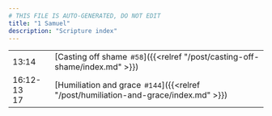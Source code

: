 ```yaml
---
# THIS FILE IS AUTO-GENERATED, DO NOT EDIT
title: "1 Samuel"
description: "Scripture index"
---
```


|  |  |
| --- | --- |
| 13:14 | [Casting off shame<span style="font-size:smaller; padding-left:0.5em;">#58</span>]({{<relref "/post/casting-off-shame/index.md" >}}) |
| 16:12-13 <br/> 17 | [Humiliation and grace<span style="font-size:smaller; padding-left:0.5em;">#144</span>]({{<relref "/post/humiliation-and-grace/index.md" >}}) |
